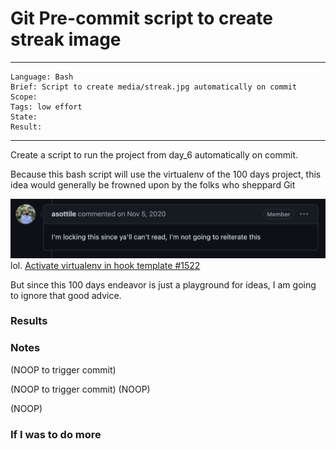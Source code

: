 # Git Pre-commit script to create streak image
---
```
Language: Bash
Brief: Script to create media/streak.jpg automatically on commit
Scope: 
Tags: low effort
State: 
Result: 
```
---

Create a script to run the project from day_6 automatically on commit. 

Because this bash script will use the virtualenv of the 100 days project, this idea would generally be frowned upon by the folks who sheppard Git

![](media/screen_shot_1.png)
lol.
[Activate virtualenv in hook template #1522](https://github.com/pre-commit/pre-commit/issues/1522)

But since this 100 days endeavor is just a playground for ideas, I am going to ignore that good advice.

### Results

### Notes
(NOOP to trigger commit)

(NOOP to trigger commit)
(NOOP)

(NOOP)

### If I was to do more
